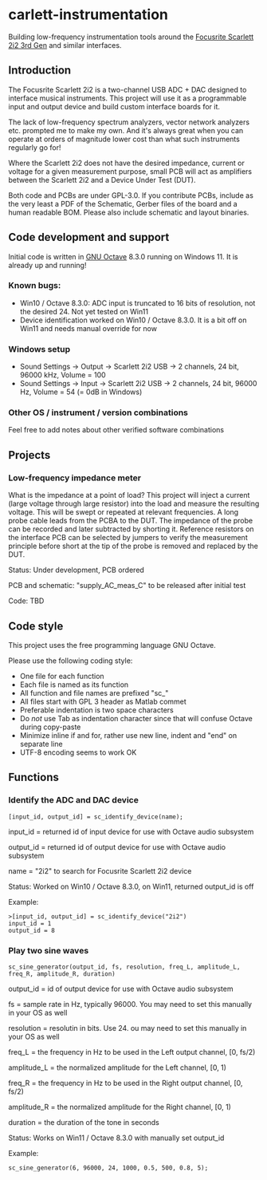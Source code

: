 # carlett-instrumentation
Building low-frequency instrumentation tools around the [Focusrite Scarlett 2i2 3rd Gen](https://focusrite.com/products/scarlett-2i2-3rd-gen) and similar interfaces. 

## Introduction
The Focusrite Scarlett 2i2 is a two-channel USB ADC + DAC designed to interface musical instruments. This project will use it as a programmable input and output device and build custom interface boards for it.

The lack of low-frequency spectrum analyzers, vector network analyzers etc. prompted me to make my own. And it's always great when you can operate at orders of magnitude lower cost than what such instruments regularly go for!

Where the Scarlett 2i2 does not have the desired impedance, current or voltage for a given measurement purpose, small PCB will act as amplifiers between the Scarlett 2i2 and a Device Under Test (DUT). 

Both code and PCBs are under GPL-3.0. If you contribute PCBs, include as the very least a PDF of the Schematic, Gerber files of the board and a human readable BOM. Please also include schematic and layout binaries.

## Code development and support
Initial code is written in [GNU Octave](https://octave.org) 8.3.0 running on Windows 11. It is already up and running! 

### Known bugs:
- Win10 / Octave 8.3.0: ADC input is truncated to 16 bits of resolution, not the desired 24. Not yet tested on Win11
- Device identification worked on Win10 / Octave 8.3.0. It is a bit off on Win11 and needs manual override for now

### Windows setup
- Sound Settings -> Output -> Scarlett 2i2 USB -> 2 channels, 24 bit, 96000 kHz, Volume = 100
- Sound Settings -> Input -> Scarlett 2i2 USB -> 2 channels, 24 bit, 96000 Hz, Volume = 54 (= 0dB in Windows)

### Other OS / instrument / version combinations
Feel free to add notes about other verified software combinations

## Projects

### Low-frequency impedance meter
What is the impedance at a point of load? This project will inject a current (large voltage through large resistor) into the load and measure the resulting voltage. This will be swept or repeated at relevant frequencies. A long probe cable leads from the PCBA to the DUT. The impedance of the probe can be recorded and later subtracted by shorting it. Reference resistors on the interface PCB can be selected by jumpers to verify the measurement principle before short at the tip of the probe is removed and replaced by the DUT. 

Status: Under development, PCB ordered

PCB and schematic: "supply_AC_meas_C" to be released after initial test

Code: TBD

## Code style
This project uses the free programming language GNU Octave. 

Please use the following coding style:
- One file for each function
- Each file is named as its function
- All function and file names are prefixed "sc_"
- All files start with GPL 3 header as Matlab commet
- Preferable indentation is two space characters
- Do *not* use Tab as indentation character since that will confuse Octave during copy-paste
- Minimize inline if and for, rather use new line, indent and "end" on separate line
- UTF-8 encoding seems to work OK

## Functions

### Identify the ADC and DAC device
```
[input_id, output_id] = sc_identify_device(name);
```
input_id = returned id of input device for use with Octave audio subsystem

output_id = returned id of output device for use with Octave audio subsystem

name = "2i2" to search for Focusrite Scarlett 2i2 device

Status: Worked on Win10 / Octave 8.3.0, on Win11, returned output_id is off

Example:
```
>[input_id, output_id] = sc_identify_device("2i2")
input_id = 1
output_id = 8
```

### Play two sine waves
```
sc_sine_generator(output_id, fs, resolution, freq_L, amplitude_L, freq_R, amplitude_R, duration)
```
output_id = id of output device for use with Octave audio subsystem

fs = sample rate in Hz, typically 96000. You may need to set this manually in your OS as well

resolution = resolutin in bits. Use 24. ou may need to set this manually in your OS as well

freq_L = the frequency in Hz to be used in the Left output channel, [0, fs/2)

amplitude_L = the normalized amplitude for the Left channel, [0, 1)

freq_R = the frequency in Hz to be used in the Right output channel, [0, fs/2)

amplitude_R = the normalized amplitude for the Right channel, [0, 1)

duration = the duration of the tone in seconds

Status: Works on Win11 / Octave 8.3.0 with manually set output_id

Example:
```
sc_sine_generator(6, 96000, 24, 1000, 0.5, 500, 0.8, 5);
```

 

